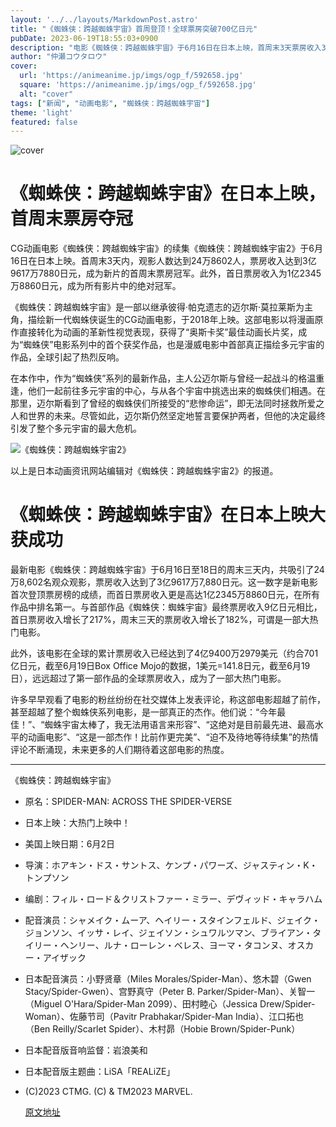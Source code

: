 ```yaml
---
layout: '../../layouts/MarkdownPost.astro'
title: "《蜘蛛侠：跨越蜘蛛宇宙》首周登顶！全球票房突破700亿日元"
pubDate: 2023-06-19T18:55:03+0900
description: "电影《蜘蛛侠：跨越蜘蛛宇宙》于6月16日在日本上映，首周末3天票房收入3.9617亿日元，观影人数达24万8602人，成为新片的首周票房冠军。首日票房收入1.2345亿日元，成为所有电影中的绝对冠军。"
author: "仲瀬コウタロウ"
cover:
  url: 'https://animeanime.jp/imgs/ogp_f/592658.jpg'
  square: 'https://animeanime.jp/imgs/ogp_f/592658.jpg'
  alt: "cover"
tags: ["新闻", "动画电影", "蜘蛛侠：跨越蜘蛛宇宙"]
theme: 'light'
featured: false
---
```


![cover](https://animeanime.jp/imgs/ogp_f/592658.jpg)

# 《蜘蛛侠：跨越蜘蛛宇宙》在日本上映，首周末票房夺冠

CG动画电影《蜘蛛侠：跨越蜘蛛宇宙》的续集《蜘蛛侠：跨越蜘蛛宇宙2》于6月16日在日本上映。首周末3天内，观影人数达到24万8602人，票房收入达到3亿9617万7880日元，成为新片的首周末票房冠军。此外，首日票房收入为1亿2345万8860日元，成为所有影片中的绝对冠军。

《蜘蛛侠：跨越蜘蛛宇宙》是一部以继承彼得·帕克遗志的迈尔斯·莫拉莱斯为主角，描绘新一代蜘蛛侠诞生的CG动画电影，于2018年上映。这部电影以将漫画原作直接转化为动画的革新性视觉表现，获得了“奥斯卡奖”最佳动画长片奖，成为“蜘蛛侠”电影系列中的首个获奖作品，也是漫威电影中首部真正描绘多元宇宙的作品，全球引起了热烈反响。

在本作中，作为“蜘蛛侠”系列的最新作品，主人公迈尔斯与曾经一起战斗的格温重逢，他们一起前往多元宇宙的中心，与从各个宇宙中挑选出来的蜘蛛侠们相遇。在那里，迈尔斯看到了曾经的蜘蛛侠们所接受的“悲惨命运”，即无法同时拯救所爱之人和世界的未来。尽管如此，迈尔斯仍然坚定地誓言要保护两者，但他的决定最终引发了整个多元宇宙的最大危机。 

![《蜘蛛侠：跨越蜘蛛宇宙2》](https://animeanime.jp/imgs/zoom/592711.jpg)

以上是日本动画资讯网站编辑对《蜘蛛侠：跨越蜘蛛宇宙2》的报道。
# 《蜘蛛侠：跨越蜘蛛宇宙》在日本上映大获成功

最新电影《蜘蛛侠：跨越蜘蛛宇宙》于6月16日至18日的周末三天内，共吸引了24万8,602名观众观影，票房收入达到了3亿9617万7,880日元。这一数字是新电影首次登顶票房榜的成绩，而首日票房收入更是高达1亿2345万8860日元，在所有作品中排名第一。与首部作品《蜘蛛侠：蜘蛛宇宙》最终票房收入9亿日元相比，首日票房收入增长了217%，周末三天的票房收入增长了182%，可谓是一部大热门电影。

此外，该电影在全球的累计票房收入已经达到了4亿9400万2979美元（约合701亿日元，截至6月19日Box Office Mojo的数据，1美元=141.8日元，截至6月19日），远远超过了第一部作品的全球票房收入，成为了一部大热门电影。

许多早早观看了电影的粉丝纷纷在社交媒体上发表评论，称这部电影超越了前作，甚至超越了整个蜘蛛侠系列电影，是一部真正的杰作。他们说：“今年最佳！”、“蜘蛛宇宙太棒了，我无法用语言来形容”、“这绝对是目前最先进、最高水平的动画电影”、“这是一部杰作！比前作更完美”、“迫不及待地等待续集”的热情评论不断涌现，未来更多的人们期待着这部电影的热度。

---

《蜘蛛侠：跨越蜘蛛宇宙》

- 原名：SPIDER-MAN: ACROSS THE SPIDER-VERSE
- 日本上映：大热门上映中！
- 美国上映日期：6月2日
- 导演：ホアキン・ドス・サントス、ケンプ・パワーズ、ジャスティン・K・トンプソン
- 编剧：フィル・ロード＆クリストファー・ミラー、デヴィッド・キャラハム
- 配音演员：シャメイク・ムーア、ヘイリー・スタインフェルド、ジェイク・ジョンソン、イッサ・レイ、ジェイソン・シュワルツマン、ブライアン・タイリー・ヘンリー、ルナ・ローレン・ベレス、ヨーマ・タコンヌ、オスカー・アイザック
- 日本配音演员：小野贤章（Miles Morales/Spider-Man）、悠木碧（Gwen Stacy/Spider-Gwen）、宫野真守（Peter B. Parker/Spider-Man）、关智一（Miguel O'Hara/Spider-Man 2099）、田村睦心（Jessica Drew/Spider-Woman）、佐藤节司（Pavitr Prabhakar/Spider-Man India）、江口拓也（Ben Reilly/Scarlet Spider）、木村昴（Hobie Brown/Spider-Punk）
- 日本配音版音响监督：岩浪美和
- 日本配音版主题曲：LiSA「REALiZE」
- (C)2023 CTMG. (C) & TM2023 MARVEL.

  [原文地址](https://animeanime.jp/article/2023/06/19/78029.html)